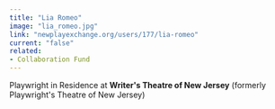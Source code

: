 ```yaml
---
title: "Lia Romeo"
image: "lia_romeo.jpg"
link: "newplayexchange.org/users/177/lia-romeo"
current: "false"
related:
- Collaboration Fund
---
```


Playwright in Residence at **Writer's Theatre of New Jersey** (formerly Playwright's Theatre of New Jersey)

